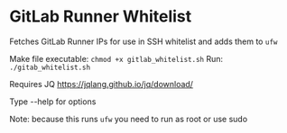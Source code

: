 # GitLab Runner Whitelist
Fetches GitLab Runner IPs for use in SSH whitelist and adds them to `ufw`

Make file executable: `chmod +x gitlab_whitelist.sh`
Run: `./gitab_whitelist.sh`

Requires JQ
https://jqlang.github.io/jq/download/

Type --help for options

Note: because this runs `ufw` you need to run as root or use sudo
